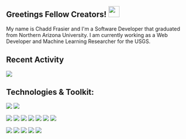 ## Greetings Fellow Creators! <img src="https://raw.githubusercontent.com/MartinHeinz/MartinHeinz/master/wave.gif" width="30px">

My name is Chadd Frasier and I'm a Software Developer that graduated from Northern Arizona University. I am currently working as a Web Developer and Machine Learning Researcher for the USGS.

## Recent Activity
<img align="center" src="https://github-readme-stats.vercel.app/api?username=ChaddFrasier&show_icons=true&theme=yeblu" />

## Technologies & Toolkit:

![](https://img.shields.io/badge/OS-Linux-informational?style=plastic&logo=linux&logoColor=white&color=2496ED)
![](https://img.shields.io/badge/IDE-VS_Code-informational?style=plastic&logo=visual-studio-code&logoColor=white&color=007ACC)

![](https://img.shields.io/badge/Lang-C-informational?style=plastic&logo=c&logoColor=white&color=A8B9CC)
![](https://img.shields.io/badge/Lang-C++-informational?style=plastic&logo=c%2B%2B&logoColor=white&color=00599C)
![](https://img.shields.io/badge/Lang-C_Sharp-informational?style=plastic&logo=c-sharp&logoColor=white&color=239120)
![](https://img.shields.io/badge/Lang-Javascript-informational?style=plastic&logo=javascript&logoColor=white&color=F7DF1E)
![](https://img.shields.io/badge/Lang-Python-informational?style=plastic&logo=python&logoColor=white&color=3776AB)
![](https://img.shields.io/badge/Lang-Php-informational?style=plastic&logo=php&logoColor=white&color=777BB4)
![](https://img.shields.io/badge/Lang-R-informational?style=plastic&logo=r&logoColor=white&color=276DC3)

![](https://img.shields.io/badge/Tools-Anaconda-informational?style=plastic&logo=anaconda&logoColor=white&color=44A833)
![](https://img.shields.io/badge/Tools-CMake-informational?style=plastic&logo=cmake&logoColor=white&color=064F8C)
![](https://img.shields.io/badge/Tools-Docker-informational?style=plastic&logo=docker&logoColor=white&color=2981e6)
![](https://img.shields.io/badge/Tools-Node.js-informational?style=plastic&logo=node.js&logoColor=white&color=339933)
![](https://img.shields.io/badge/Tools-Unity-informational?style=plastic&logo=unity&logoColor=white&color=000000)


<!--
**ChaddFrasier/ChaddFrasier** is a ✨ _special_ ✨ repository because its `README.md` (this file) appears on your GitHub profile.

Here are some ideas to get you started:

- 🔭 I’m currently working on ...
- 🌱 I’m currently learning ...
- 👯 I’m looking to collaborate on ...
- 🤔 I’m looking for help with ...
- 💬 Ask me about ...
- 📫 How to reach me: ...
- 😄 Pronouns: ...
- ⚡ Fun fact: ...
-->
